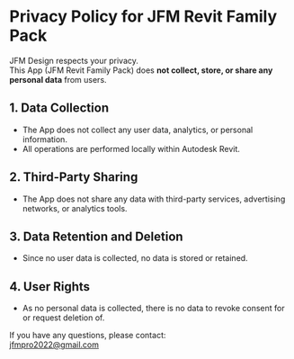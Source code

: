 # Privacy Policy for JFM Revit Family Pack

JFM Design respects your privacy.  
This App (JFM Revit Family Pack) does **not collect, store, or share any personal data** from users.  

## 1. Data Collection
- The App does not collect any user data, analytics, or personal information.  
- All operations are performed locally within Autodesk Revit.  

## 2. Third-Party Sharing
- The App does not share any data with third-party services, advertising networks, or analytics tools.  

## 3. Data Retention and Deletion
- Since no user data is collected, no data is stored or retained.  

## 4. User Rights
- As no personal data is collected, there is no data to revoke consent for or request deletion of.  

If you have any questions, please contact:  
jfmpro2022@gmail.com
